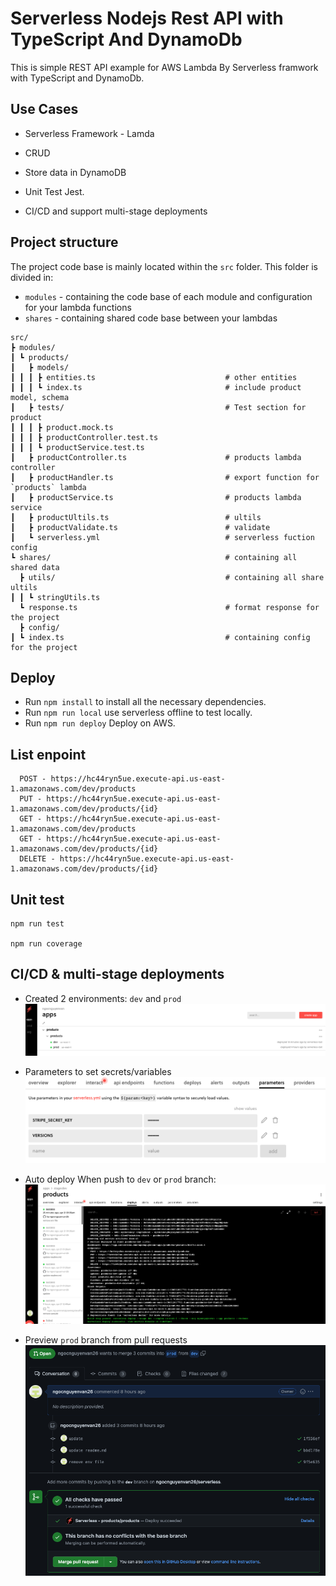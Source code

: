 # Serverless Nodejs Rest API with TypeScript And DynamoDb

This is simple REST API example for AWS Lambda By Serverless framwork with TypeScript and DynamoDb.

## Use Cases

* Serverless Framework - Lamda

* CRUD

* Store data in DynamoDB

* Unit Test Jest. 

* CI/CD and support multi-stage deployments

## Project structure

The project code base is mainly located within the `src` folder. This folder is divided in:

- `modules` - containing the code base of each module and configuration for your lambda functions
- `shares` - containing shared code base between your lambdas
```
src/
┣ modules/
┃ ┗ products/
┃   ┣ models/
┃ ┃ ┃ ┣ entities.ts                             # other entities
┃ ┃ ┃ ┗ index.ts                                # include product model, schema
┃   ┣ tests/                                    # Test section for product
┃ ┃ ┃ ┣ product.mock.ts
┃ ┃ ┃ ┣ productController.test.ts
┃ ┃ ┃ ┗ productService.test.ts
┃   ┣ productController.ts                      # products lambda controller
┃   ┣ productHandler.ts                         # export function for `products` lambda
┃   ┣ productService.ts                         # products lambda service
┃   ┣ productUltils.ts                          # ultils
┃   ┣ productValidate.ts                        # validate
┃   ┗ serverless.yml                            # serverless fuction config                              
┗ shares/                                       # containing all shared data
  ┣ utils/                                      # containing all share ultils
┃ ┃ ┗ stringUtils.ts
  ┗ response.ts                                 # format response for the project
  ┣ config/                               
┃ ┗ index.ts                                    # containing config for the project
```
## Deploy

* Run ```npm install``` to install all the necessary dependencies.
* Run ```npm run local``` use serverless offline to test locally. 
* Run ```npm run deploy``` Deploy on AWS. 

## List enpoint

```
  POST - https://hc44ryn5ue.execute-api.us-east-1.amazonaws.com/dev/products
  PUT - https://hc44ryn5ue.execute-api.us-east-1.amazonaws.com/dev/products/{id}
  GET - https://hc44ryn5ue.execute-api.us-east-1.amazonaws.com/dev/products
  GET - https://hc44ryn5ue.execute-api.us-east-1.amazonaws.com/dev/products/{id}
  DELETE - https://hc44ryn5ue.execute-api.us-east-1.amazonaws.com/dev/products/{id}
```

## Unit test

```
npm run test

npm run coverage

```

## CI/CD & multi-stage deployments

* Created 2 environments: `dev` and `prod`
![alt text](https://github.com/ngocnguyenvan26/serverless/blob/master/images/mutil_stage.jpg)

* Parameters to set secrets/variables 
![alt text](https://github.com/ngocnguyenvan26/serverless/blob/master/images/parameter_each_stage.jpg)

* Auto deploy When push to `dev` or `prod` branch:
![alt text](https://github.com/ngocnguyenvan26/serverless/blob/master/images/deploy_detail.jpg)

* Preview `prod` branch from pull requests
![alt text](https://github.com/ngocnguyenvan26/serverless/blob/master/images/ci_pr.jpg)